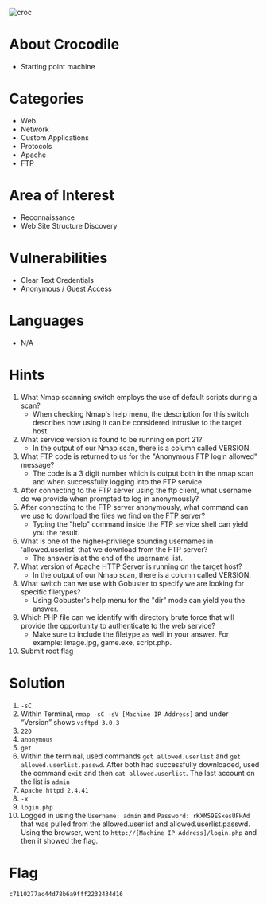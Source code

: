 ![croc](https://github.com/securepadawan/Hack_The_Box/assets/66234098/05e06719-34e7-42ac-b708-723afecfc4d0)

# About Crocodile

- Starting point machine

# Categories

- Web
- Network
- Custom Applications
- Protocols
- Apache
- FTP

# Area of Interest

- Reconnaissance
- Web Site Structure Discovery

# Vulnerabilities

- Clear Text Credentials
- Anonymous / Guest Access

# Languages

- N/A

# Hints

1. What Nmap scanning switch employs the use of default scripts during a scan?
    - When checking Nmap's help menu, the description for this switch describes how using it can be considered intrusive to the target host.
2. What service version is found to be running on port 21?
    - In the output of our Nmap scan, there is a column called VERSION.
3. What FTP code is returned to us for the "Anonymous FTP login allowed" message?
    - The code is a 3 digit number which is output both in the nmap scan and when successfully logging into the FTP service.
4. After connecting to the FTP server using the ftp client, what username do we provide when prompted to log in anonymously?
5. After connecting to the FTP server anonymously, what command can we use to download the files we find on the FTP server?
    - Typing the "help" command inside the FTP service shell can yield you the result.
6. What is one of the higher-privilege sounding usernames in 'allowed.userlist' that we download from the FTP server?
    - The answer is at the end of the username list.
7. What version of Apache HTTP Server is running on the target host?
    - In the output of our Nmap scan, there is a column called VERSION.
8. What switch can we use with Gobuster to specify we are looking for specific filetypes?
    - Using Gobuster's help menu for the "dir" mode can yield you the answer.
9. Which PHP file can we identify with directory brute force that will provide the opportunity to authenticate to the web service?
    - Make sure to include the filetype as well in your answer. For example: image.jpg, game.exe, script.php.
10. Submit root flag

# Solution

1. `-sC`
2. Within Terminal, `nmap -sC -sV [Machine IP Address]` and under “Version” shows `vsftpd 3.0.3`
3. `220`
4. `anonymous`
5. `get`
6. Within the terminal, used commands `get allowed.userlist` and `get allowed.userlist.passwd`. After both had successfully downloaded, used the command `exit` and then `cat allowed.userlist`. The last account on the list is `admin`
7. `Apache httpd 2.4.41`
8. `-x`
9. `login.php`
10. Logged in using the `Username: admin` and `Password: rKXM59ESxesUFHAd` that was pulled from the allowed.userlist and allowed.userlist.passwd. Using the browser, went to `http://[Machine IP Address]/login.php` and then it showed the flag.

# Flag

`c7110277ac44d78b6a9fff2232434d16`
